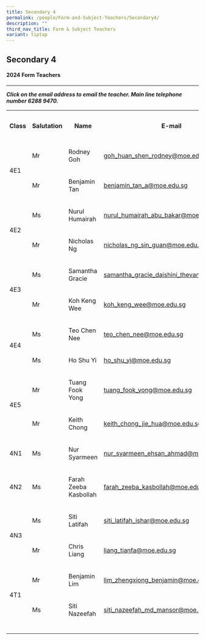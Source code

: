 ```yaml
---
title: Secondary 4
permalink: /people/Form-and-Subject-Teachers/Secondary4/
description: ""
third_nav_title: Form & Subject Teachers
variant: tiptap
---
```

<h2>Secondary 4</h2><h4>2024 Form Teachers</h4><hr><p><strong><em>Click on the email address to email the teacher. Main line telephone number 6288 9470.</em></strong></p><table><tbody><tr><th rowspan="1" colspan="1"><p>Class</p></th><th rowspan="1" colspan="1"><p>Salutation</p></th><th rowspan="1" colspan="1"><p>Name</p></th><th rowspan="1" colspan="1"><p>E-mail</p></th><th rowspan="1" colspan="1"><p>Telephone extension</p></th></tr><tr><td rowspan="2" colspan="1"><p></p><p>4E1</p></td><td rowspan="1" colspan="1"><p>Mr</p></td><td rowspan="1" colspan="1"><p>Rodney Goh</p></td><td rowspan="1" colspan="1"><p><a href="mailto:goh_huan_shen_rodney@moe.edu.sg" rel="noopener noreferrer nofollow" target="_blank">goh_huan_shen_rodney@moe.edu.sg</a></p></td><td rowspan="1" colspan="1"><p>146</p></td></tr><tr><td rowspan="1" colspan="1"><p>Mr</p></td><td rowspan="1" colspan="1"><p>Benjamin Tan</p></td><td rowspan="1" colspan="1"><p><a href="mailto:benjamin_tan_a@moe.edu.sg" rel="noopener noreferrer nofollow" target="_blank">benjamin_tan_a@moe.edu.sg</a></p></td><td rowspan="1" colspan="1"><p>133</p></td></tr><tr><td rowspan="2" colspan="1"><p></p><p>4E2</p></td><td rowspan="1" colspan="1"><p>Ms</p></td><td rowspan="1" colspan="1"><p>Nurul Humairah</p></td><td rowspan="1" colspan="1"><p><a href="mailto:nurul_humairah_abu_bakar@moe.edu.sg" rel="noopener noreferrer nofollow" target="_blank">nurul_humairah_abu_bakar@moe.edu.sg</a></p></td><td rowspan="1" colspan="1"><p>212</p></td></tr><tr><td rowspan="1" colspan="1"><p>Mr</p></td><td rowspan="1" colspan="1"><p>Nicholas Ng</p></td><td rowspan="1" colspan="1"><p><a href="mailto:nicholas_ng_sin_guan@moe.edu.sg" rel="noopener noreferrer nofollow" target="_blank">nicholas_ng_sin_guan@moe.edu.sg</a></p></td><td rowspan="1" colspan="1"><p>136</p></td></tr><tr><td rowspan="2" colspan="1"><p></p><p>4E3</p></td><td rowspan="1" colspan="1"><p>Ms</p></td><td rowspan="1" colspan="1"><p>Samantha Gracie</p></td><td rowspan="1" colspan="1"><p><a href="mailto:samantha_gracie_daishini_thevan@moe.edu.sg" rel="noopener noreferrer nofollow" target="_blank">samantha_gracie_daishini_thevan@moe.edu.sg</a></p></td><td rowspan="1" colspan="1"><p>153</p></td></tr><tr><td rowspan="1" colspan="1"><p>Mr</p></td><td rowspan="1" colspan="1"><p>Koh Keng Wee</p></td><td rowspan="1" colspan="1"><p><a href="mailto:koh_keng_wee@moe.edu.sg" rel="noopener noreferrer nofollow" target="_blank">koh_keng_wee@moe.edu.sg</a></p></td><td rowspan="1" colspan="1"><p>152</p></td></tr><tr><td rowspan="2" colspan="1"><p></p><p>4E4</p></td><td rowspan="1" colspan="1"><p>Ms</p></td><td rowspan="1" colspan="1"><p>Teo Chen Nee</p></td><td rowspan="1" colspan="1"><p><a href="mailto:teo_chen_nee@moe.edu.sg" rel="noopener noreferrer nofollow" target="_blank">teo_chen_nee@moe.edu.sg</a></p></td><td rowspan="1" colspan="1"><p>126</p></td></tr><tr><td rowspan="1" colspan="1"><p>Ms</p></td><td rowspan="1" colspan="1"><p>Ho Shu Yi</p></td><td rowspan="1" colspan="1"><p><a href="mailto:ho_shu_yi@moe.edu.sg" rel="noopener noreferrer nofollow" target="_blank">ho_shu_yi@moe.edu.sg</a></p></td><td rowspan="1" colspan="1"><p>149</p></td></tr><tr><td rowspan="2" colspan="1"><p></p><p>4E5</p></td><td rowspan="1" colspan="1"><p>Mr</p></td><td rowspan="1" colspan="1"><p>Tuang Fook Yong</p></td><td rowspan="1" colspan="1"><p><a href="mailto:tuang_fook_yong@moe.edu.sg" rel="noopener noreferrer nofollow" target="_blank">tuang_fook_yong@moe.edu.sg</a></p></td><td rowspan="1" colspan="1"><p>132</p></td></tr><tr><td rowspan="1" colspan="1"><p>Mr</p></td><td rowspan="1" colspan="1"><p>Keith Chong</p></td><td rowspan="1" colspan="1"><p><a href="mailto:keith_chong_jie_hua@moe.edu.sg" rel="noopener noreferrer nofollow" target="_blank">keith_chong_jie_hua@moe.edu.sg</a></p></td><td rowspan="1" colspan="1"><p>137</p></td></tr><tr><td rowspan="1" colspan="1"><p>4N1</p></td><td rowspan="1" colspan="1"><p>Ms</p></td><td rowspan="1" colspan="1"><p>Nur Syarmeen</p></td><td rowspan="1" colspan="1"><p><a href="mailto:nur_syarmeen_ehsan_ahmad@moe.edu.sg" rel="noopener noreferrer nofollow" target="_blank">nur_syarmeen_ehsan_ahmad@moe.edu.sg</a></p></td><td rowspan="1" colspan="1"><p>130</p></td></tr><tr><td rowspan="1" colspan="1"><p>4N2</p></td><td rowspan="1" colspan="1"><p>Ms</p></td><td rowspan="1" colspan="1"><p>Farah Zeeba Kasbollah</p></td><td rowspan="1" colspan="1"><p><a href="mailto:farah_zeeba_kasbollah@moe.edu.sg" rel="noopener noreferrer nofollow" target="_blank">farah_zeeba_kasbollah@moe.edu.sg</a></p></td><td rowspan="1" colspan="1"><p>161</p></td></tr><tr><td rowspan="2" colspan="1"><p></p><p>4N3</p></td><td rowspan="1" colspan="1"><p>Ms</p></td><td rowspan="1" colspan="1"><p>Siti Latifah</p></td><td rowspan="1" colspan="1"><p><a href="mailto:siti_latifah_ishar@moe.edu.sg" rel="noopener noreferrer nofollow" target="_blank">siti_latifah_ishar@moe.edu.sg</a></p></td><td rowspan="1" colspan="1"><p>212</p></td></tr><tr><td rowspan="1" colspan="1"><p>Mr</p></td><td rowspan="1" colspan="1"><p>Chris Liang</p></td><td rowspan="1" colspan="1"><p><a href="mailto:liang_tianfa@moe.edu.sg" rel="noopener noreferrer nofollow" target="_blank">liang_tianfa@moe.edu.sg</a></p></td><td rowspan="1" colspan="1"><p>150</p></td></tr><tr><td rowspan="2" colspan="1"><p></p><p>4T1</p></td><td rowspan="1" colspan="1"><p>Mr</p></td><td rowspan="1" colspan="1"><p>Benjamin Lim</p></td><td rowspan="1" colspan="1"><p><a href="mailto:lim_zhengxiong_benjamin@moe.edu.sg" rel="noopener noreferrer nofollow" target="_blank">lim_zhengxiong_benjamin@moe.edu.sg</a></p></td><td rowspan="1" colspan="1"><p>133</p></td></tr><tr><td rowspan="1" colspan="1"><p>Ms</p></td><td rowspan="1" colspan="1"><p>Siti Nazeefah</p></td><td rowspan="1" colspan="1"><p><a href="mailto:siti_nazeefah_md_mansor@moe.edu.sg" rel="noopener noreferrer nofollow" target="_blank">siti_nazeefah_md_mansor@moe.edu.sg</a></p></td><td rowspan="1" colspan="1"><p>138</p></td></tr><tr><td rowspan="1" colspan="1"><p></p></td><td rowspan="1" colspan="1"><p></p></td><td rowspan="1" colspan="1"><p></p></td><td rowspan="1" colspan="1"><p></p></td><td rowspan="1" colspan="1"><p></p></td></tr></tbody></table><p></p><p></p>